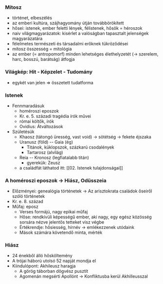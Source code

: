 ### Mítosz

- történet, elbeszélés
- az emberi kultúra, szájhagyomány útján továbbörökített
- hősei: istenek, ember feletti lények, félistenek, hősök = héroszok
- naiv világmagyarázatok: kisérlet a valóságban tapasztalt jelenségek magyarázatára
- félelmetes természeti és társadalmi erőknek tükröződései
- mítosz összesség = mitológia
- az ember (= antropomorf) minden lehetséges élethelyzetét (→ szerelem, harc, bosszú, barátság) átfogja

### Világkép: Hit - Képzelet - Tudomány

- egykét van jelen ⇒ összetett tudatforma

### Istenek

- Fennmaradásuk
	- homéroszi eposzok
	- Kr. e. 5. századi tragédia írók művei
	- római költők, írók
	- Ovidius: Átváltozások
- Születésük
	- Khaosz (tátongó üresség, vast void)
		→ sötétség
		→ fekete éjszaka
	- Uranusz (föld) -- Gaia (ég)
		- Titánok, küklopszok, százkarú csodalények
		- Tartarosz (alvilág)
	- Reia  --  Kronosz (legfiatalabb titán)
		- gyerekük: Zeusz
	- a családfát láthatod itt: [[02. Istenek tulajdonságai]]

### A homéroszi eposzok -> Hiász, Odüsszeia

- Előzményei: genealógia történetek -> Az arisztokrata családok őseiről szóló történetek
- Kr. e. 8. század
- Műfaj: eposz
	- Verses formájú, nagy epikai műfaj
	- Hőse: rendkívüli képességű ember, aki nagy, egy egész közösség sorsára nézve jelentős tetteket visz végbe
	- Értékrendje: hősiesség, hírnév -> emlékezzenek utódaink
	- Mások számára követendő minta, mérték

### Hiász

- 24 énekből álló hősköltemény
- A trójai háború utolsó 52 napját mondja el
- Kiindulópont: Akhileusz haragja
	- A görög táborban dögvész pusztít
	- Agomenán megsérti Apollónt -> Konfliktusba kerül Akhilleusszal
